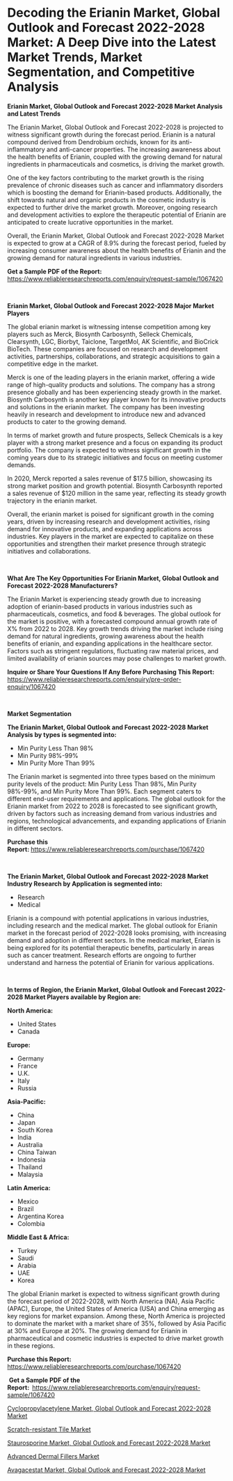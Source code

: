 <p><h1>Decoding the Erianin Market, Global Outlook and Forecast 2022-2028 Market: A Deep Dive into the Latest Market Trends, Market Segmentation, and Competitive Analysis</h1></p><p><strong>Erianin Market, Global Outlook and Forecast 2022-2028 Market Analysis and Latest Trends</strong></p>
<p><p>The Erianin Market, Global Outlook and Forecast 2022-2028 is projected to witness significant growth during the forecast period. Erianin is a natural compound derived from Dendrobium orchids, known for its anti-inflammatory and anti-cancer properties. The increasing awareness about the health benefits of Erianin, coupled with the growing demand for natural ingredients in pharmaceuticals and cosmetics, is driving the market growth.</p><p>One of the key factors contributing to the market growth is the rising prevalence of chronic diseases such as cancer and inflammatory disorders which is boosting the demand for Erianin-based products. Additionally, the shift towards natural and organic products in the cosmetic industry is expected to further drive the market growth. Moreover, ongoing research and development activities to explore the therapeutic potential of Erianin are anticipated to create lucrative opportunities in the market.</p><p>Overall, the Erianin Market, Global Outlook and Forecast 2022-2028 Market is expected to grow at a CAGR of 8.9% during the forecast period, fueled by increasing consumer awareness about the health benefits of Erianin and the growing demand for natural ingredients in various industries.</p></p>
<p><strong>Get a Sample PDF of the Report:&nbsp;</strong> <a href="https://www.reliableresearchreports.com/enquiry/request-sample/1067420">https://www.reliableresearchreports.com/enquiry/request-sample/1067420</a></p>
<p>&nbsp;</p>
<p><strong>Erianin Market, Global Outlook and Forecast 2022-2028 Major Market Players</strong></p>
<p><p>The global erianin market is witnessing intense competition among key players such as Merck, Biosynth Carbosynth, Selleck Chemicals, Clearsynth, LGC, Biorbyt, Taiclone, TargetMol, AK Scientific, and BioCrick BioTech. These companies are focused on research and development activities, partnerships, collaborations, and strategic acquisitions to gain a competitive edge in the market.</p><p>Merck is one of the leading players in the erianin market, offering a wide range of high-quality products and solutions. The company has a strong presence globally and has been experiencing steady growth in the market. Biosynth Carbosynth is another key player known for its innovative products and solutions in the erianin market. The company has been investing heavily in research and development to introduce new and advanced products to cater to the growing demand.</p><p>In terms of market growth and future prospects, Selleck Chemicals is a key player with a strong market presence and a focus on expanding its product portfolio. The company is expected to witness significant growth in the coming years due to its strategic initiatives and focus on meeting customer demands.</p><p>In 2020, Merck reported a sales revenue of $17.5 billion, showcasing its strong market position and growth potential. Biosynth Carbosynth reported a sales revenue of $120 million in the same year, reflecting its steady growth trajectory in the erianin market.</p><p>Overall, the erianin market is poised for significant growth in the coming years, driven by increasing research and development activities, rising demand for innovative products, and expanding applications across industries. Key players in the market are expected to capitalize on these opportunities and strengthen their market presence through strategic initiatives and collaborations.</p></p>
<p>&nbsp;</p>
<p><strong>What Are The Key Opportunities For Erianin Market, Global Outlook and Forecast 2022-2028 Manufacturers?</strong></p>
<p><p>The Erianin Market is experiencing steady growth due to increasing adoption of erianin-based products in various industries such as pharmaceuticals, cosmetics, and food & beverages. The global outlook for the market is positive, with a forecasted compound annual growth rate of X% from 2022 to 2028. Key growth trends driving the market include rising demand for natural ingredients, growing awareness about the health benefits of erianin, and expanding applications in the healthcare sector. Factors such as stringent regulations, fluctuating raw material prices, and limited availability of erianin sources may pose challenges to market growth.</p></p>
<p><strong>Inquire or Share Your Questions If Any Before Purchasing This Report:</strong> <a href="https://www.reliableresearchreports.com/enquiry/pre-order-enquiry/1067420">https://www.reliableresearchreports.com/enquiry/pre-order-enquiry/1067420</a></p>
<p>&nbsp;</p>
<p><strong>Market Segmentation</strong></p>
<p><strong>The Erianin Market, Global Outlook and Forecast 2022-2028 Market Analysis by types is segmented into:</strong></p>
<p><ul><li>Min Purity Less Than 98%</li><li>Min Purity 98%-99%</li><li>Min Purity More Than 99%</li></ul></p>
<p><p>The Erianin market is segmented into three types based on the minimum purity levels of the product: Min Purity Less Than 98%, Min Purity 98%-99%, and Min Purity More Than 99%. Each segment caters to different end-user requirements and applications. The global outlook for the Erianin market from 2022 to 2028 is forecasted to see significant growth, driven by factors such as increasing demand from various industries and regions, technological advancements, and expanding applications of Erianin in different sectors.</p></p>
<p><strong>Purchase this Report:&nbsp;</strong><a href="https://www.reliableresearchreports.com/purchase/1067420">https://www.reliableresearchreports.com/purchase/1067420</a></p>
<p>&nbsp;</p>
<p><strong>The Erianin Market, Global Outlook and Forecast 2022-2028 Market Industry Research by Application is segmented into:</strong></p>
<p><ul><li>Research</li><li>Medical</li></ul></p>
<p><p>Erianin is a compound with potential applications in various industries, including research and the medical market. The global outlook for Erianin market in the forecast period of 2022-2028 looks promising, with increasing demand and adoption in different sectors. In the medical market, Erianin is being explored for its potential therapeutic benefits, particularly in areas such as cancer treatment. Research efforts are ongoing to further understand and harness the potential of Erianin for various applications.</p></p>
<p>&nbsp;</p>
<p><strong>In terms of Region, the Erianin Market, Global Outlook and Forecast 2022-2028 Market Players available by Region are:</strong></p>
<p>
    <p> <strong> North America: </strong>
        <ul>
            <li>United States</li>
            <li>Canada</li>
        </ul>
        </p> 
    <p> <strong> Europe: </strong>
        <ul>
            <li>Germany</li>
            <li>France</li>
            <li>U.K.</li>
            <li>Italy</li>
            <li>Russia</li>
        </ul>
        </p> 
    <p> <strong> Asia-Pacific: </strong>
        <ul>
            <li>China</li>
            <li>Japan</li>
            <li>South Korea</li>
            <li>India</li>
            <li>Australia</li>
            <li>China Taiwan</li>
            <li>Indonesia</li>
            <li>Thailand</li>
            <li>Malaysia</li>
        </ul>
        </p> 
    <p> <strong> Latin America: </strong>
        <ul>
            <li>Mexico</li>
            <li>Brazil</li>
            <li>Argentina Korea</li>
            <li>Colombia</li>
        </ul>
        </p> 
    <p> <strong> Middle East & Africa: </strong>
        <ul>
            <li>Turkey</li>
            <li>Saudi</li>
            <li>Arabia</li>
            <li>UAE</li>
            <li>Korea</li>
        </ul>
    </p>
    </p>
<p><p>The global Erianin market is expected to witness significant growth during the forecast period of 2022-2028, with North America (NA), Asia Pacific (APAC), Europe, the United States of America (USA) and China emerging as key regions for market expansion. Among these, North America is projected to dominate the market with a market share of 35%, followed by Asia Pacific at 30% and Europe at 20%. The growing demand for Erianin in pharmaceutical and cosmetic industries is expected to drive market growth in these regions.</p></p>
<p><strong>Purchase this Report: </strong><a href="https://www.reliableresearchreports.com/purchase/1067420">https://www.reliableresearchreports.com/purchase/1067420</a></p>
<p>&nbsp;<strong>Get a Sample PDF of the Report:&nbsp;&nbsp;</strong><a href="https://www.reliableresearchreports.com/enquiry/request-sample/1067420">https://www.reliableresearchreports.com/enquiry/request-sample/1067420</a></p>
<p><strong></strong></p>
<p><p><a href="https://github.com/RichRobinson5/Market-Research-Report-List-3/blob/main/cyclopropylacetylene-market-global-outlook-and-forecast-2022-2028-market.md">Cyclopropylacetylene Market, Global Outlook and Forecast 2022-2028 Market</a></p><p><a href="https://issuu.com/reportprime-2/docs/scratch-resistant-tile-market-size-2030.pptx">Scratch-resistant Tile Market</a></p><p><a href="https://github.com/singletonthaxterkelliehr2df/Market-Research-Report-List-1/blob/main/staurosporine-market-global-outlook-and-forecast-2022-2028-market.md">Staurosporine Market, Global Outlook and Forecast 2022-2028 Market</a></p><p><a href="https://issuu.com/reportprime-2/docs/advanced-dermal-fillers-market-size-2030.pptx">Advanced Dermal Fillers Market</a></p><p><a href="https://github.com/gdfhhhj/Market-Research-Report-List-3/blob/main/avagacestat-market-global-outlook-and-forecast-2022-2028-market.md">Avagacestat Market, Global Outlook and Forecast 2022-2028 Market</a></p></p>